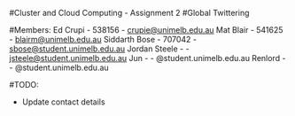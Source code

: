 #Cluster and Cloud Computing - Assignment 2
#Global Twittering

#Members:
Ed Crupi - 538156 - crupie@unimelb.edu.au
Mat Blair - 541625 - blairm@unimelb.edu.au
Siddarth Bose - 707042 - sbose@student.unimelb.edu.au
Jordan Steele - - jsteele@student.unimelb.edu.au
Jun - - @student.unimelb.edu.au
Renlord - - @student.unimelb.edu.au

#TODO:

- Update contact details
